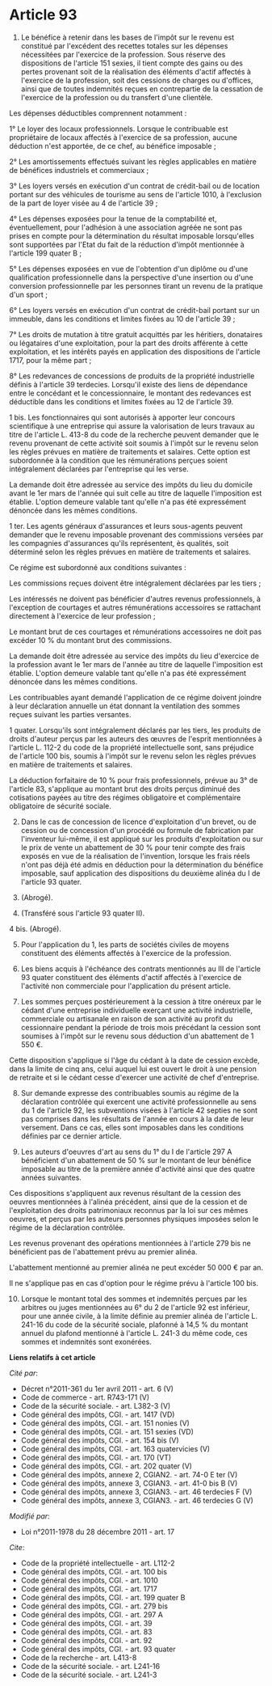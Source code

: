 # Article 93

1. Le bénéfice à retenir dans les bases de l'impôt sur le revenu est constitué par l'excédent des recettes totales sur les
dépenses nécessitées par l'exercice de la profession. Sous réserve des dispositions de l'article 151 sexies, il tient compte
des gains ou des pertes provenant soit de la réalisation des éléments d'actif affectés à l'exercice de la profession, soit
des cessions de charges ou d'offices, ainsi que de toutes indemnités reçues en contrepartie de la cessation de l'exercice de
la profession ou du transfert d'une clientèle. 

Les dépenses déductibles comprennent notamment : 

1° Le loyer des locaux professionnels. Lorsque le contribuable est propriétaire de locaux affectés à l'exercice de sa
profession, aucune déduction n'est apportée, de ce chef, au bénéfice imposable ; 

2° Les amortissements effectués suivant les règles applicables en matière de bénéfices industriels et commerciaux ; 

3° Les loyers versés en exécution d'un contrat de crédit-bail ou de location portant sur des véhicules de tourisme au sens de
l'article 1010, à l'exclusion de la part de loyer visée au 4 de l'article 39 ; 

4° Les dépenses exposées pour la tenue de la comptabilité et, éventuellement, pour l'adhésion à une association agréée ne
sont pas prises en compte pour la détermination du résultat imposable lorsqu'elles sont supportées par l'Etat du fait de la
réduction d'impôt mentionnée à l'article 199 quater B ; 

5° Les dépenses exposées en vue de l'obtention d'un diplôme ou d'une qualification professionnelle dans la perspective d'une
insertion ou d'une conversion professionnelle par les personnes tirant un revenu de la pratique d'un sport ; 

6° Les loyers versés en exécution d'un contrat de crédit-bail portant sur un immeuble, dans les conditions et limites fixées
au 10 de l'article 39 ; 

7° Les droits de mutation à titre gratuit acquittés par les héritiers, donataires ou légataires d'une exploitation, pour la
part des droits afférente à cette exploitation, et les intérêts payés en application des dispositions de l'article 1717, pour
la même part ; 

8° Les redevances de concessions de produits de la propriété industrielle définis à l'article 39 terdecies. Lorsqu'il existe
des liens de dépendance entre le concédant et le concessionnaire, le montant des redevances est déductible dans les
conditions et limites fixées au 12 de l'article 39.

1 bis. Les fonctionnaires qui sont autorisés à apporter leur concours scientifique à une entreprise qui assure la
valorisation de leurs travaux au titre de l'article L. 413-8 du code de la recherche peuvent demander que le revenu provenant
de cette activité soit soumis à l'impôt sur le revenu selon les règles prévues en matière de traitements et salaires. Cette
option est subordonnée à la condition que les rémunérations perçues soient intégralement déclarées par l'entreprise qui les
verse. 

La demande doit être adressée au service des impôts du lieu du domicile avant le 1er mars de l'année qui suit celle au titre
de laquelle l'imposition est établie. L'option demeure valable tant qu'elle n'a pas été expressément dénoncée dans les mêmes
conditions. 

1 ter. Les agents généraux d'assurances et leurs sous-agents peuvent demander que le revenu imposable provenant des
commissions versées par les compagnies d'assurances qu'ils représentent, ès qualités, soit déterminé selon les règles prévues
en matière de traitements et salaires. 

Ce régime est subordonné aux conditions suivantes : 

Les commissions reçues doivent être intégralement déclarées par les tiers ; 

Les intéressés ne doivent pas bénéficier d'autres revenus professionnels, à l'exception de courtages et autres rémunérations
accessoires se rattachant directement à l'exercice de leur profession ; 

Le montant brut de ces courtages et rémunérations accessoires ne doit pas excéder 10 % du montant brut des commissions. 

La demande doit être adressée au service des impôts du lieu d'exercice de la profession avant le 1er mars de l'année au titre
de laquelle l'imposition est établie. L'option demeure valable tant qu'elle n'a pas été expressément dénoncée dans les mêmes
conditions. 

Les contribuables ayant demandé l'application de ce régime doivent joindre à leur déclaration annuelle un état donnant la
ventilation des sommes reçues suivant les parties versantes. 

1 quater. Lorsqu'ils sont intégralement déclarés par les tiers, les produits de droits d'auteur perçus par les auteurs des
œuvres de l'esprit mentionnées à l'article L. 112-2 du code de la propriété intellectuelle sont, sans préjudice de l'article
100 bis, soumis à l'impôt sur le revenu selon les règles prévues en matière de traitements et salaires. 

La déduction forfaitaire de 10 % pour frais professionnels, prévue au 3° de l'article 83, s'applique au montant brut des
droits perçus diminué des cotisations payées au titre des régimes obligatoire et complémentaire obligatoire de sécurité
sociale. 

2. Dans le cas de concession de licence d'exploitation d'un brevet, ou de cession ou de concession d'un procédé ou formule de
fabrication par l'inventeur lui-même, il est appliqué sur les produits d'exploitation ou sur le prix de vente un abattement
de 30 % pour tenir compte des frais exposés en vue de la réalisation de l'invention, lorsque les frais réels n'ont pas déjà
été admis en déduction pour la détermination du bénéfice imposable, sauf application des dispositions du deuxième alinéa du I
de l'article 93 quater. 

3. (Abrogé). 

4. (Transféré sous l'article 93 quater II). 

4 bis. (Abrogé). 

5. Pour l'application du 1, les parts de sociétés civiles de moyens constituent des éléments affectés à l'exercice de la
profession. 

6. Les biens acquis à l'échéance des contrats mentionnés au III de l'article 93 quater constituent des éléments d'actif
affectés à l'exercice de l'activité non commerciale pour l'application du présent article. 

7. Les sommes perçues postérieurement à la cession à titre onéreux par le cédant d'une entreprise individuelle exerçant une
activité industrielle, commerciale ou artisanale en raison de son activité au profit du cessionnaire pendant la période de
trois mois précédant la cession sont soumises à l'impôt sur le revenu sous déduction d'un abattement de 1 550 €. 

Cette disposition s'applique si l'âge du cédant à la date de cession excède, dans la limite de cinq ans, celui auquel lui est
ouvert le droit à une pension de retraite et si le cédant cesse d'exercer une activité de chef d'entreprise. 

8. Sur demande expresse des contribuables soumis au régime de la déclaration contrôlée qui exercent une activité
professionnelle au sens du 1 de l'article 92, les subventions visées à l'article 42 septies ne sont pas comprises dans les
résultats de l'année en cours à la date de leur versement. Dans ce cas, elles sont imposables dans les conditions définies
par ce dernier article. 

9. Les auteurs d'oeuvres d'art au sens du 1° du I de l'article 297 A bénéficient d'un abattement de 50 % sur le montant de
leur bénéfice imposable au titre de la première année d'activité ainsi que des quatre années suivantes. 

Ces dispositions s'appliquent aux revenus résultant de la cession des oeuvres mentionnées à l'alinéa précédent, ainsi que de
la cession et de l'exploitation des droits patrimoniaux reconnus par la loi sur ces mêmes oeuvres, et perçus par les auteurs
personnes physiques imposées selon le régime de la déclaration contrôlée. 

Les revenus provenant des opérations mentionnées à l'article 279 bis ne bénéficient pas de l'abattement prévu au premier
alinéa. 

L'abattement mentionné au premier alinéa ne peut excéder 50 000 € par an. 

Il ne s'applique pas en cas d'option pour le régime prévu à l'article 100 bis. 

10. Lorsque le montant total des sommes et indemnités perçues par les arbitres ou juges mentionnées au 6° du 2 de l'article
92 est inférieur, pour une année civile, à la limite définie au premier alinéa de l'article L. 241-16 du code de la sécurité
sociale, plafonné à 14,5 % du montant annuel du plafond mentionné à l'article L. 241-3 du même code, ces sommes et indemnités
sont exonérées.

**Liens relatifs à cet article**

_Cité par_:

  - Décret n°2011-361 du 1er avril 2011 - art. 6 (V)
  - Code de commerce - art. R743-171 (V)
  - Code de la sécurité sociale. - art. L382-3 (V)
  - Code général des impôts, CGI. - art. 1417 (VD)
  - Code général des impôts, CGI. - art. 151 nonies (V)
  - Code général des impôts, CGI. - art. 151 sexies (VD)
  - Code général des impôts, CGI. - art. 154 bis (V)
  - Code général des impôts, CGI. - art. 163 quatervicies (V)
  - Code général des impôts, CGI. - art. 170 (VT)
  - Code général des impôts, CGI. - art. 202 quater (V)
  - Code général des impôts, annexe 2, CGIAN2. - art. 74-0 E ter (V)
  - Code général des impôts, annexe 3, CGIAN3. - art. 41-0 bis B (V)
  - Code général des impôts, annexe 3, CGIAN3. - art. 46 terdecies F (V)
  - Code général des impôts, annexe 3, CGIAN3. - art. 46 terdecies G (V)

_Modifié par_:

  - Loi n°2011-1978 du 28 décembre 2011 - art. 17

_Cite_:

  - Code de la propriété intellectuelle - art. L112-2
  - Code général des impôts, CGI. - art. 100 bis
  - Code général des impôts, CGI. - art. 1010
  - Code général des impôts, CGI. - art. 1717
  - Code général des impôts, CGI. - art. 199 quater B
  - Code général des impôts, CGI. - art. 279 bis
  - Code général des impôts, CGI. - art. 297 A
  - Code général des impôts, CGI. - art. 39
  - Code général des impôts, CGI. - art. 83
  - Code général des impôts, CGI. - art. 92
  - Code général des impôts, CGI. - art. 93 quater
  - Code de la recherche - art. L413-8
  - Code de la sécurité sociale. - art. L241-16
  - Code de la sécurité sociale. - art. L241-3
